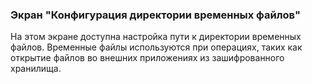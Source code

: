### Экран "Конфигурация директории временных файлов"

На этом экране доступна настройка пути к директории временных файлов. Временные файлы используются при операциях, таких как открытие файлов во внешних приложениях из зашифрованного хранилища.